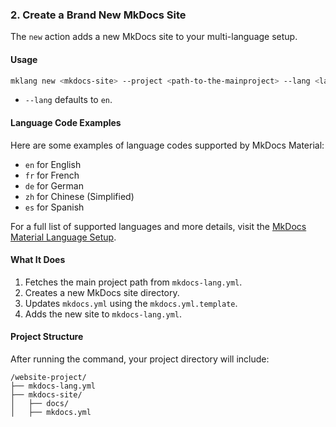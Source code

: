 ### 2. Create a Brand New MkDocs Site

The `new` action adds a new MkDocs site to your multi-language setup.

#### Usage

```bash
mklang new <mkdocs-site> --project <path-to-the-mainproject> --lang <language-code>
```

- `--lang` defaults to `en`.

#### Language Code Examples

Here are some examples of language codes supported by MkDocs Material:

- `en` for English
- `fr` for French
- `de` for German
- `zh` for Chinese (Simplified)
- `es` for Spanish

For a full list of supported languages and more details, visit the [MkDocs Material Language Setup](https://squidfunk.github.io/mkdocs-material/setup/changing-the-language/).

#### What It Does

1. Fetches the main project path from `mkdocs-lang.yml`.
2. Creates a new MkDocs site directory.
3. Updates `mkdocs.yml` using the `mkdocs.yml.template`.
4. Adds the new site to `mkdocs-lang.yml`.

#### Project Structure

After running the command, your project directory will include:

```
/website-project/
├── mkdocs-lang.yml
├── mkdocs-site/
│   ├── docs/
│   ├── mkdocs.yml
```